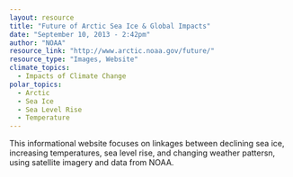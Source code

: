 ```yaml
---
layout: resource
title: "Future of Arctic Sea Ice & Global Impacts"
date: "September 10, 2013 - 2:42pm"
author: "NOAA"
resource_link: "http://www.arctic.noaa.gov/future/"
resource_type: "Images, Website"
climate_topics:
  - Impacts of Climate Change
polar_topics:
  - Arctic
  - Sea Ice
  - Sea Level Rise
  - Temperature
---
```


This informational website focuses on linkages between declining sea ice, increasing temperatures, sea level rise, and changing weather pattersn, using satellite imagery and data from NOAA.